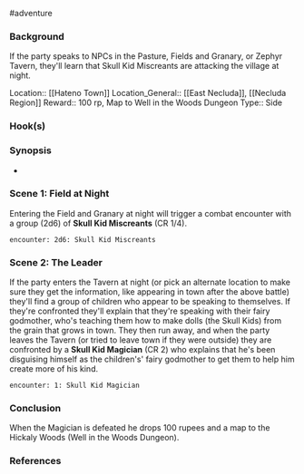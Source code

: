  #adventure 

### Background

If the party speaks to NPCs in the Pasture, Fields and Granary, or Zephyr Tavern, they'll learn that Skull Kid Miscreants are attacking the village at night.

Location:: [[Hateno Town]]
Location_General:: [[East Necluda]], [[Necluda Region]]
Reward:: 100 rp, Map to Well in the Woods Dungeon
Type:: Side

### Hook(s)


### Synopsis

- 

### Scene 1: Field at Night

Entering the Field and Granary at night will trigger a combat encounter with a group (2d6) of **Skull Kid Miscreants** (CR 1/4).

`encounter: 2d6: Skull Kid Miscreants`

### Scene 2: The Leader

If the party enters the Tavern at night (or pick an alternate location to make sure they get the information, like appearing in town after the above battle) they'll find a group of children who appear to be speaking to themselves. If they're confronted they'll explain that they're speaking with their fairy godmother, who's teaching them how to make dolls (the Skull Kids) from the grain that grows in town. They then run away, and when the party leaves the Tavern (or tried to leave town if they were outside) they are confronted by a **Skull Kid Magician** (CR 2) who explains that he's been disguising himself as the children's' fairy godmother to get them to help him create more of his kind.

`encounter: 1: Skull Kid Magician`

### Conclusion

When the Magician is defeated he drops 100 rupees and a map to the Hickaly Woods (Well in the Woods Dungeon).

### References
